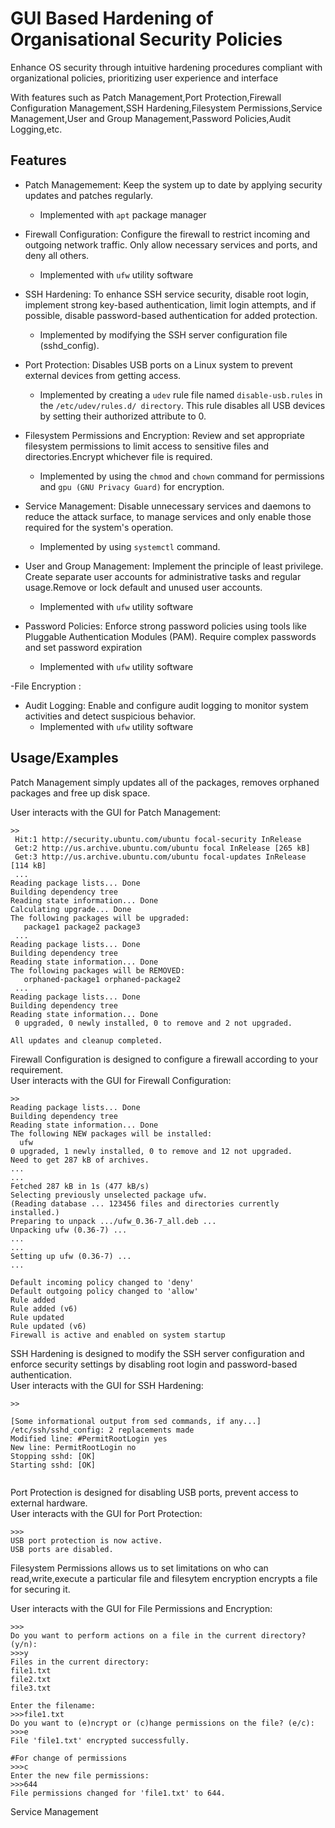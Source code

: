 
# GUI Based Hardening of Organisational Security Policies

Enhance OS security through intuitive hardening procedures compliant with organizational policies, prioritizing user experience and interface

With features such as Patch Management,Port Protection,Firewall Configuration Management,SSH Hardening,Filesystem Permissions,Service Management,User and Group Management,Password Policies,Audit Logging,etc. 


## Features

- Patch Managemement: Keep the system up to date by applying security updates and patches regularly.
    - Implemented with `apt` package manager
        

-  Firewall Configuration: Configure the firewall to restrict incoming and outgoing network traffic. Only allow necessary services and ports, and deny all others.
     - Implemented with `ufw` utility software


-  SSH Hardening: To enhance SSH service security, disable root login, implement strong key-based authentication, limit login attempts, and if possible, disable password-based authentication for added protection.
     - Implemented by modifying the SSH server configuration file (sshd_config).

- Port Protection: Disables USB ports on a Linux system to prevent external devices from getting access.
     - Implemented by creating a `udev` rule file named `disable-usb.rules` in the `/etc/udev/rules.d/ directory`. This rule disables all USB devices by setting their authorized attribute to 0.

- Filesystem Permissions and Encryption:  Review and set appropriate filesystem permissions to limit access to sensitive files and directories.Encrypt whichever file is required. 
     - Implemented by using the `chmod` and `chown` command for permissions and `gpu (GNU Privacy Guard)` for encryption. 

- Service Management: Disable unnecessary services and daemons to reduce the attack surface, to manage services and only enable those required for the system's operation.
     - Implemented by using `systemctl` command. 

- User and Group Management: Implement the principle of least privilege. Create separate user accounts for administrative tasks and regular usage.Remove or lock default and unused user accounts.
     - Implemented with `ufw` utility software

- Password Policies: Enforce strong password policies using tools like Pluggable Authentication Modules (PAM). Require complex passwords and set password expiration
     - Implemented with `ufw` utility software

-File Encryption : 

- Audit Logging: Enable and configure audit logging to monitor system activities and detect suspicious behavior.
     - Implemented with `ufw` utility software




## Usage/Examples
Patch Management
simply updates all of the packages, removes orphaned packages and free up disk space.                             


User interacts with the GUI for Patch Management:


```
>>
 Hit:1 http://security.ubuntu.com/ubuntu focal-security InRelease
 Get:2 http://us.archive.ubuntu.com/ubuntu focal InRelease [265 kB]
 Get:3 http://us.archive.ubuntu.com/ubuntu focal-updates InRelease [114 kB]
 ...
Reading package lists... Done
Building dependency tree       
Reading state information... Done
Calculating upgrade... Done
The following packages will be upgraded:
   package1 package2 package3
 ...
Reading package lists... Done
Building dependency tree       
Reading state information... Done
The following packages will be REMOVED:
   orphaned-package1 orphaned-package2
 ...
Reading package lists... Done
Building dependency tree       
Reading state information... Done
 0 upgraded, 0 newly installed, 0 to remove and 2 not upgraded.

All updates and cleanup completed.

```
Firewall Configuration is designed to configure a firewall according to your requirement.                          
User interacts with the GUI for Firewall Configuration:


```
>>
Reading package lists... Done
Building dependency tree
Reading state information... Done
The following NEW packages will be installed:
  ufw
0 upgraded, 1 newly installed, 0 to remove and 12 not upgraded.
Need to get 287 kB of archives.
...
...
Fetched 287 kB in 1s (477 kB/s)
Selecting previously unselected package ufw.
(Reading database ... 123456 files and directories currently installed.)
Preparing to unpack .../ufw_0.36-7_all.deb ...
Unpacking ufw (0.36-7) ...
...
...
Setting up ufw (0.36-7) ...
...

Default incoming policy changed to 'deny'
Default outgoing policy changed to 'allow'
Rule added
Rule added (v6)
Rule updated
Rule updated (v6)
Firewall is active and enabled on system startup
```


SSH Hardening is designed to modify the SSH server configuration and enforce security settings by disabling root login and password-based authentication.                                                                                          
User interacts with the GUI for SSH Hardening:


```
>>

[Some informational output from sed commands, if any...]
/etc/ssh/sshd_config: 2 replacements made
Modified line: #PermitRootLogin yes
New line: PermitRootLogin no
Stopping sshd: [OK]
Starting sshd: [OK]


```

Port Protection is designed for disabling USB ports, prevent access to external hardware.  
User interacts with the GUI for Port Protection:
```
>>>
USB port protection is now active. 
USB ports are disabled.

```
Filesystem Permissions allows us to set limitations on who can read,write,execute a particular file and filesytem encryption encrypts a file for securing it. 

User interacts with the GUI for File Permissions and Encryption:
```
>>>
Do you want to perform actions on a file in the current directory? (y/n): 
>>>y
Files in the current directory:
file1.txt
file2.txt
file3.txt

Enter the filename: 
>>>file1.txt
Do you want to (e)ncrypt or (c)hange permissions on the file? (e/c): 
>>>e
File 'file1.txt' encrypted successfully.

#For change of permissions 
>>>c 
Enter the new file permissions:
>>>644
File permissions changed for 'file1.txt' to 644.
```
Service Management

